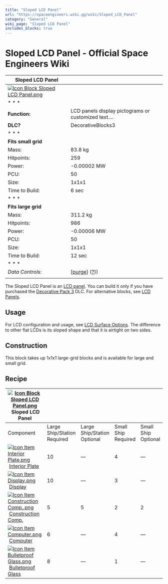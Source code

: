 ```yaml
---
title: "Sloped LCD Panel"
url: "https://spaceengineers.wiki.gg/wiki/Sloped_LCD_Panel"
category: "General"
wiki_page: "Sloped LCD Panel"
includes_blocks: true
---
```


# Sloped LCD Panel - Official Space Engineers Wiki

| Sloped LCD Panel |     |
| --- | --- |
| [![Icon Block Sloped LCD Panel.png](https://spaceengineers.wiki.gg/images/3/3f/Icon_Block_Sloped_LCD_Panel.png?94b83e)](https://spaceengineers.wiki.gg/wiki/File:Icon_Block_Sloped_LCD_Panel.png) |     |
| * * * |     |
| **Function:** | LCD panels display pictograms or customized text.... |
| **DLC?** | DecorativeBlocks3 |
| * * * |     |
| **Fits small grid** |     |
| Mass: | 83.8 kg |
| Hitpoints: | 259 |
| Power: | \-0.00002 MW |
| PCU: | 50  |
| Size: | 1x1x1 |
| Time to Build: | 6 sec |
| * * * |     |
| **Fits large grid** |     |
| Mass: | 311.2 kg |
| Hitpoints: | 986 |
| Power: | \-0.00006 MW |
| PCU: | 50  |
| Size: | 1x1x1 |
| Time to Build: | 12 sec |
| * * * |     |
| _Data Controls:_ | \[[purge](https://spaceengineers.wiki.gg/wiki/Sloped_LCD_Panel?action=purge)\] ([?](https://spaceengineers.wiki.gg/wiki/Template:Info_Block))) |
|     |     |

The Sloped LCD Panel is an [LCD panel](https://spaceengineers.wiki.gg/wiki/LCD_Panels "LCD Panels"). You can build it only if you have purchased the [Decorative Pack 3](https://spaceengineers.wiki.gg/wiki/Decorative_Pack_3 "Decorative Pack 3") DLC. For alternative blocks, see [LCD Panels](https://spaceengineers.wiki.gg/wiki/LCD_Panels "LCD Panels").

## Usage

For LCD configuration and usage, see [LCD Surface Options](https://spaceengineers.wiki.gg/wiki/LCD_Surface_Options "LCD Surface Options"). The difference to other flat LCDs is its sloped shape and that it is airtight on two sides.

## Construction

This block takes up 1x1x1 large-grid blocks and is available for large and small grid.

## Recipe

| [![Icon Block Sloped LCD Panel.png](https://spaceengineers.wiki.gg/images/thumb/3/3f/Icon_Block_Sloped_LCD_Panel.png/21px-Icon_Block_Sloped_LCD_Panel.png?94b83e)](https://spaceengineers.wiki.gg/wiki/Sloped_LCD_Panel "Sloped LCD Panel") Sloped LCD Panel |     |     |     |     |
| --- | --- | --- | --- | --- |
| Component | Large Ship/Station  <br>Required | Large Ship/Station  <br>Optional | Small Ship  <br>Required | Small Ship  <br>Optional |
| [![Icon Item Interior Plate.png](https://spaceengineers.wiki.gg/images/thumb/7/77/Icon_Item_Interior_Plate.png/21px-Icon_Item_Interior_Plate.png?d80f8e)](https://spaceengineers.wiki.gg/wiki/Interior_Plate "Interior Plate") [Interior Plate](https://spaceengineers.wiki.gg/wiki/Interior_Plate "Interior Plate") | 10  | —   | 4   | —   |
| [![Icon Item Display.png](https://spaceengineers.wiki.gg/images/thumb/4/44/Icon_Item_Display.png/21px-Icon_Item_Display.png?a444bc)](https://spaceengineers.wiki.gg/wiki/Display "Display") [Display](https://spaceengineers.wiki.gg/wiki/Display "Display") | 10  | —   | 3   | —   |
| [![Icon Item Construction Comp..png](https://spaceengineers.wiki.gg/images/thumb/4/45/Icon_Item_Construction_Comp..png/21px-Icon_Item_Construction_Comp..png?cdc26f)](https://spaceengineers.wiki.gg/wiki/Construction_Comp. "Construction Comp.") [Construction Comp.](https://spaceengineers.wiki.gg/wiki/Construction_Comp. "Construction Comp.") | 5   | 5   | 2   | 2   |
| [![Icon Item Computer.png](https://spaceengineers.wiki.gg/images/thumb/7/72/Icon_Item_Computer.png/21px-Icon_Item_Computer.png?65c1a4)](https://spaceengineers.wiki.gg/wiki/Computer "Computer") [Computer](https://spaceengineers.wiki.gg/wiki/Computer "Computer") | 6   | —   | 4   | —   |
| [![Icon Item Bulletproof Glass.png](https://spaceengineers.wiki.gg/images/thumb/c/c1/Icon_Item_Bulletproof_Glass.png/21px-Icon_Item_Bulletproof_Glass.png?1941ea)](https://spaceengineers.wiki.gg/wiki/Bulletproof_Glass "Bulletproof Glass") [Bulletproof Glass](https://spaceengineers.wiki.gg/wiki/Bulletproof_Glass "Bulletproof Glass") | 8   | —   | 1   | —   |